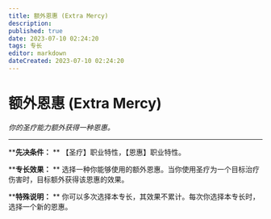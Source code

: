 ```yaml
---
title: 额外恩惠 (Extra Mercy)
description: 
published: true
date: 2023-07-10 02:24:20
tags: 专长
editor: markdown
dateCreated: 2023-07-10 02:24:20
---
```


# 额外恩惠 (Extra Mercy)

_你的圣疗能力额外获得一种恩惠。_

---

****先决条件：** ** 【圣疗】职业特性，【恩惠】职业特性。

****专长效果：** ** 选择一种你能够使用的额外恩惠。当你使用圣疗为一个目标治疗伤害时，目标额外获得该恩惠的效果。

****特殊说明：** ** 你可以多次选择本专长，其效果不累计。每次你选择本专长时，选择一个新的恩惠。

